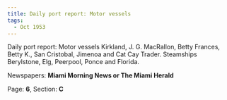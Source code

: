 ```yaml
---  
title: Daily port report: Motor vessels  
tags:  
  - Oct 1953  
---  
```

  
Daily port report: Motor vessels Kirkland, J. G. MacRallon, Betty Frances, Betty K., San Cristobal, Jimenoa and Cat Cay Trader. Steamships Berylstone, Elg, Peerpool, Ponce and Florida.  
  
Newspapers: **Miami Morning News or The Miami Herald**  
  
Page: **6**, Section: **C** 
